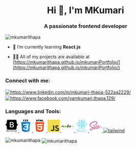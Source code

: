 <h1 align="center">Hi 👋, I'm MKumari</h1>
<h3 align="center">A passionate frontend developer</h3>

<p align="left"> <img src="https://komarev.com/ghpvc/?username=mkumarithapa&label=Profile%20views&color=0e75b6&style=flat" alt="mkumarithapa" /> </p>

- 🌱 I’m currently learning **React.js**

- 👨‍💻 All of my projects are available at [https://mkumarithapa.github.io/mkumariPortfolio/](https://mkumarithapa.github.io/mkumariPortfolio/)

<h3 align="left">Connect with me:</h3>
<p align="left">
<a href="https://linkedin.com/in/https://www.linkedin.com/in/mkumari-thapa-522aa2229/" target="blank"><img align="center" src="https://raw.githubusercontent.com/rahuldkjain/github-profile-readme-generator/master/src/images/icons/Social/linked-in-alt.svg" alt="https://www.linkedin.com/in/mkumari-thapa-522aa2229/" height="30" width="40" /></a>
<a href="https://fb.com/https://www.facebook.com/yamkumari.thapa.129/" target="blank"><img align="center" src="https://raw.githubusercontent.com/rahuldkjain/github-profile-readme-generator/master/src/images/icons/Social/facebook.svg" alt="https://www.facebook.com/yamkumari.thapa.129/" height="30" width="40" /></a>
</p>

<h3 align="left">Languages and Tools:</h3>
<p align="left"> <a href="https://getbootstrap.com" target="_blank" rel="noreferrer"> <img src="https://raw.githubusercontent.com/devicons/devicon/master/icons/bootstrap/bootstrap-plain-wordmark.svg" alt="bootstrap" width="40" height="40"/> </a> <a href="https://www.w3schools.com/css/" target="_blank" rel="noreferrer"> <img src="https://raw.githubusercontent.com/devicons/devicon/master/icons/css3/css3-original-wordmark.svg" alt="css3" width="40" height="40"/> </a> <a href="https://www.w3.org/html/" target="_blank" rel="noreferrer"> <img src="https://raw.githubusercontent.com/devicons/devicon/master/icons/html5/html5-original-wordmark.svg" alt="html5" width="40" height="40"/> </a> <a href="https://developer.mozilla.org/en-US/docs/Web/JavaScript" target="_blank" rel="noreferrer"> <img src="https://raw.githubusercontent.com/devicons/devicon/master/icons/javascript/javascript-original.svg" alt="javascript" width="40" height="40"/> </a> <a href="https://nodejs.org" target="_blank" rel="noreferrer"> <img src="https://raw.githubusercontent.com/devicons/devicon/master/icons/nodejs/nodejs-original-wordmark.svg" alt="nodejs" width="40" height="40"/> </a> <a href="https://reactjs.org/" target="_blank" rel="noreferrer"> <img src="https://raw.githubusercontent.com/devicons/devicon/master/icons/react/react-original-wordmark.svg" alt="react" width="40" height="40"/> </a> <a href="https://sass-lang.com" target="_blank" rel="noreferrer"> <img src="https://raw.githubusercontent.com/devicons/devicon/master/icons/sass/sass-original.svg" alt="sass" width="40" height="40"/> </a> <a href="https://tailwindcss.com/" target="_blank" rel="noreferrer"> <img src="https://www.vectorlogo.zone/logos/tailwindcss/tailwindcss-icon.svg" alt="tailwind" width="40" height="40"/> </a> </p>

<p><img align="left" src="https://github-readme-stats.vercel.app/api/top-langs?username=mkumarithapa&show_icons=true&locale=en&layout=compact" alt="mkumarithapa" /></p>

<p>&nbsp;<img align="center" src="https://github-readme-stats.vercel.app/api?username=mkumarithapa&show_icons=true&locale=en" alt="mkumarithapa" /></p>

<!---
MKumariThapa/MKumariThapa is a ✨ special ✨ repository because its `README.md` (this file) appears on your GitHub profile.
You can click the Preview link to take a look at your changes.
--->

